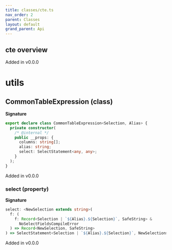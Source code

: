 ```yaml
---
title: classes/cte.ts
nav_order: 2
parent: Classes
layout: default
grand_parent: Api
---
```


## cte overview

Added in v0.0.0

# utils

## CommonTableExpression (class)

**Signature**

```ts
export declare class CommonTableExpression<Selection, Alias> {
  private constructor(
    /* @internal */
    public __props: {
      columns: string[];
      alias: string;
      select: SelectStatement<any, any>;
    }
  );
}
```

Added in v0.0.0

### select (property)

**Signature**

```ts
select: <NewSelection extends string>(
  f: (
    f: Record<Selection | `${Alias}.${Selection}`, SafeString> &
      NoSelectFieldsCompileError
  ) => Record<NewSelection, SafeString>
) => SelectStatement<Selection | `${Alias}.${Selection}`, NewSelection>;
```

Added in v0.0.0
